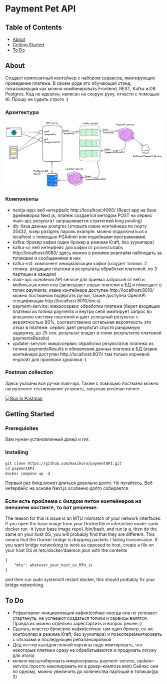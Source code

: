 # Payment Pet API

## Table of Contents

- [About](#about)
- [Getting Started](#getting_started)
- [To Do](#todo)

## About <a name = "about"></a>

Создает композитный контейнер c набором сервисов, имитирующих проведение платежа. В своем роде это обучающий стэнд, показывающий как можно комбинировать Frontend, REST, Kafka и DB Postgres. Код не идеален, написан на скорую руку, отчасти с помощью AI. Прошу не судить строго :)

### Архитектура
<img src="./PaymentPetArchitecture.png">

### Компоненты
- nextjs-app: веб интерфейс http://localhost:4000/ (React app на базе фреймворка Next.js, платеж создается методом POST на сервис main-api, результат запрашивается стратегией long pooling)
- db: база данных postgres (открыта извне контейнера по порту 35432, юзер postgres пароль example. можно подключиться к localhost с помощью PGAdmin или подобными программами)
- kafka: брокер кафки (один брокер в режиме Kraft, без зуукипера)
- kafka-ui: веб интерфейс для кафки от provectuslabs http://localhost:8080/ здесь можно в режиме реалтайм наблюдать за топиками и сообщениями в них
- kafka-init: компонент инициализации кафки (создает топики. 2 топика. входящие платежи и результаты обработки платежей. по 3 партиции в каждом)
- main-api: основной API service для приема запросов от веб и мобильных клиентов (записывает новые платежи в БД и помещает в топик payments, извне контейнера доступен http://localhost:8010/ можно постманом подергать ручки, также доступна OpenAPI спецификация http://localhost:8010/docs)
- payment-service: микросервис обработки платежа (берет входящие платежи из топика payments и внутри себя имитирует запрос во внешнюю систему платежей и дает успешный результат с вероятностью 80%, соответственно остальная вероятность это отказ в платеже. сервис дает результат спустя рандомную задержку, до 25 сек. результат кладет в топик результатов платежей paymentsResults)
- updater-service: микросервис обработки результатов платежа из топика paymentsResults и обновления данных платежа в БД (извне контейнера доступен http://localhost:8011/ там только корневой ендпойт для проверки здоровья :)

### Postman collection
Здесь указаны все ручки main-api. Также с помощью постмана можно нагрузочное тестирование устроить, запуская postman runner.

[<img src="https://run.pstmn.io/button.svg" alt="Run In Postman" style="width: 128px; height: 32px;">](https://app.getpostman.com/run-collection/15342782-f1b44bdd-3c15-45a9-a259-0e164f49a6da?action=collection%2Ffork&source=rip_markdown&collection-url=entityId%3D15342782-f1b44bdd-3c15-45a9-a259-0e164f49a6da%26entityType%3Dcollection%26workspaceId%3D68c07b05-7bae-4c01-9e65-523859c05585)


## Getting Started <a name = "getting_started"></a>

### Prerequisites

Вам нужен установленный докер и гит.

### Installing

```
git clone https://github.com/maxikoro/paymentAPI.git
cd paymentAPI
docker compose up -d
```
Первый раз билд может длиться довольно долго. Не пугайтесь. Веб интерфейс на основе Next.js особенно долго собирается.

### Если есть проблема с билдом питон контейнеров на внешнем хостинге, то вот решение:
The reason for this is issue is an MTU mismatch of your network interfaces. If you open the base image from your Dockerfile in interactive mode: sudo docker run -it {your base image repo} /bin/bash, and run ip a, then do the same on your host OS, you will probably find that they are different. This means that the Docker bridge is dropping packets / failing transmission. If you want bridge networking to work as opposed to host, create a file on your host OS at /etc/docker/daemon.json with the contents
```
{
    "mtu": whatever_your_host_os_MTU_is
}
```
and then run sudo systemctl restart docker, this should probably fix your bridge networking.


## To Do <a name = "todo"></a>
- Рефакторинг инициализации кафки(сейчас иногда она не успевает стартануть, не успевают создаться топики и сервисы валятся. Правда их можно отдельно зарестартить и вопрос решен :)
- Сделать кластер брокеров кафки(сейчас там один брокер, он же контроллер в режиме Kraft, без зуукипера) и поэксперементировать с отказами и последующей ребалансировкой
- Дед леттер кью(для полной картины надо имитировать, что некоторые платежи сразу не обрабатываются и продумать логику для этого)
- можно масштабировать микросервисы payment-service, updater-service.(просто накопировать их в докер-композе.ямл) Сейчас они по одному, можно увеличить до количества партиций в топиках(до 3)
